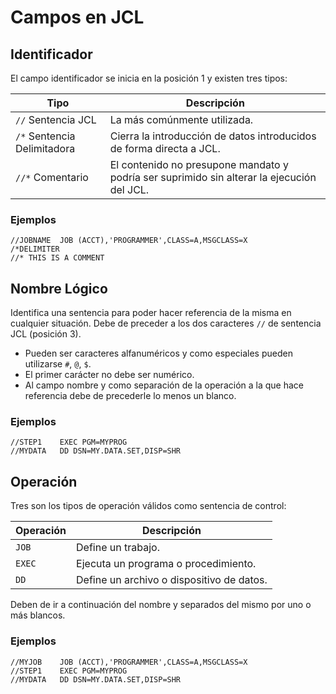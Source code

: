 # Campos en JCL

## Identificador

El campo identificador se inicia en la posición 1 y existen tres tipos:

| Tipo                  | Descripción                                                                 |
|-----------------------|-----------------------------------------------------------------------------|
| `//` Sentencia JCL    | La más comúnmente utilizada.                                                |
| `/*` Sentencia Delimitadora | Cierra la introducción de datos introducidos de forma directa a JCL.   |
| `//*` Comentario      | El contenido no presupone mandato y podría ser suprimido sin alterar la ejecución del JCL. |

### Ejemplos

```
//JOBNAME  JOB (ACCT),'PROGRAMMER',CLASS=A,MSGCLASS=X
/*DELIMITER
//* THIS IS A COMMENT
```

## Nombre Lógico

Identifica una sentencia para poder hacer referencia de la misma en cualquier situación. Debe de preceder a los dos caracteres `//` de sentencia JCL (posición 3).

- Pueden ser caracteres alfanuméricos y como especiales pueden utilizarse `#`, `@`, `$`.
- El primer carácter no debe ser numérico.
- Al campo nombre y como separación de la operación a la que hace referencia debe de precederle lo menos un blanco.

### Ejemplos

```
//STEP1    EXEC PGM=MYPROG
//MYDATA   DD DSN=MY.DATA.SET,DISP=SHR
```

## Operación

Tres son los tipos de operación válidos como sentencia de control:

| Operación | Descripción                                      |
|-----------|--------------------------------------------------|
| `JOB`     | Define un trabajo.                               |
| `EXEC`    | Ejecuta un programa o procedimiento.             |
| `DD`      | Define un archivo o dispositivo de datos.        |

Deben de ir a continuación del nombre y separados del mismo por uno o más blancos.

### Ejemplos

```
//MYJOB    JOB (ACCT),'PROGRAMMER',CLASS=A,MSGCLASS=X
//STEP1    EXEC PGM=MYPROG
//MYDATA   DD DSN=MY.DATA.SET,DISP=SHR
```
